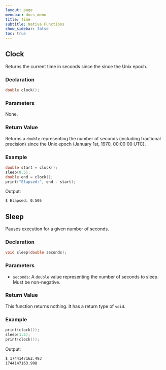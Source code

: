```yaml
---
layout: page
menubar: docs_menu
title: Time
subtitle: Native Functions
show_sidebar: false
toc: true
---
```


## Clock

Returns the current time in seconds since the since the Unix epoch.

### Declaration

```cpp
double clock();
```

### Parameters

None.

### Return Value

Returns a `double` representing the number of seconds (including fractional precision) since the Unix epoch (January 1st, 1970, 00:00:00 UTC).

### Example

```cpp
double start = clock();
sleep(0.5);
double end = clock();
print("Elapsed:", end - start);
```

Output:

```bash
$ Elapsed: 0.505
```

## Sleep

Pauses execution for a given number of seconds.

### Declaration

```cpp
void sleep(double seconds);
```

### Parameters

* `seconds`: A `double` value representing the number of seconds to sleep. Must be non-negative.

### Return Value

This function returns nothing. It has a return type of `void`.

### Example

```cpp
print(clock());
sleep(1.5);
print(clock());
```

Output:

```bash
$ 1744147162.493
1744147163.998
```